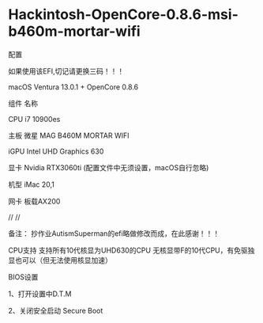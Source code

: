 # Hackintosh-OpenCore-0.8.6-msi-b460m-mortar-wifi
配置

如果使用该EFI,切记请更换三码！！！

macOS Ventura 13.0.1 + OpenCore 0.8.6

组件	名称

CPU	i7 10900es

主板	微星 MAG B460M MORTAR WIFI

iGPU Intel UHD Graphics 630

显卡	 Nvidia RTX3060ti (配置文件中无须设置，macOS自行忽略)

机型	iMac 20,1

网卡	板载AX200 

//
//

备注：
抄作业AutismSuperman的efi略做修改而成，在此感谢！！！ 


CPU支持 
 支持所有10代核显为UHD630的CPU 
 无核显带F的10代CPU，有免驱独显也可以（但无法使用核显加速）

BIOS设置 

1、打开设置中D.T.M 

2、关闭安全启动 Secure Boot
